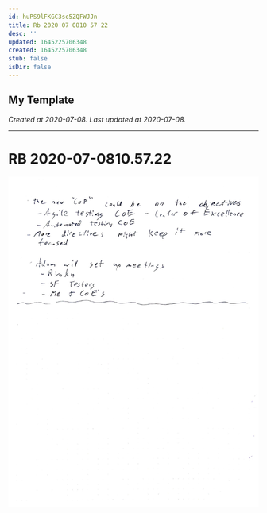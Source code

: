 ```yaml
---
id: huPS9lFKGC3sc5ZQFWJJn
title: Rb 2020 07 0810 57 22
desc: ''
updated: 1645225706348
created: 1645225706348
stub: false
isDir: false
---
```

My Template
---

_Created at 2020-07-08._
_Last updated at 2020-07-08._




---

# RB 2020-07-0810.57.22


![RB 2020-07-0810.jpg](assets/RB-2020-07-0810.jpg)

